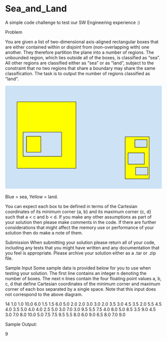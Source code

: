 # Sea_and_Land
A simple code challenge to test our SW Engineering experience :)

Problem

You are given a list of two-dimensional axis-aligned rectangular boxes that are either contained
within or disjoint from (non-overlapping with) one another. They therefore partition the plane into a number of regions. The unbounded region, which lies outside all of the boxes, is classified as
“sea”. All other regions are classified either as “sea” or as “land”, subject to the constraint that no two regions that share a boundary may share the same classification. The task is to output the
number of regions classified as “land”.

![boxes](./images/Land_and_Sea_v2.png)

Blue = sea, Yellow = land.

You can expect each box to be defined in terms of the Cartesian coordinates of its minimum
corner {a, b} and its maximum corner {c, d} such that a < c and b < d. If you make any other
assumptions as part of your solution then please make comments in the code. If there are further considerations that might affect the memory use or performance of your solution then do make a note of them.

Submission
When submitting your solution please return all of your code, including any tests that you might have written and any documentation that you feel is appropriate. Please archive your solution
either as a .tar or .zip file.

Sample Input Some sample data is provided below for you to use when testing your solution. The first line
contains an integer n denoting the number of boxes. The next n lines contain the four floating
point values a, b, c, d that define Cartesian coordinates of the minimum corner and maximum
corner of each box separated by a single space. Note that this input does not correspond to the above diagram.

14
1.0 1.0 10.0 6.0 1.5 1.5 6.0 5.0 2.0 2.0 3.0 3.0 2.0 3.5 3.0 4.5 3.5 2.0 5.5 4.5 4.0 3.5 5.0 4.0 4.0 2.5 5.0 3.0 7.0 3.0 9.5 5.5 7.5 4.0 8.0 5.0 8.5 3.5 9.0 4.5 3.0 7.0 8.0 10.0 5.0 7.5 7.5 9.5 5.5 8.0 6.0 9.0 6.5 8.0 7.0 9.0

Sample Output:

9
